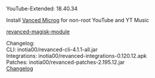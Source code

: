 YouTube-Extended: 18.40.34  

Install [Vanced Microg](https://github.com/TeamVanced/VancedMicroG/releases) for non-root YouTube and YT Music  

[revanced-magisk-module](https://github.com/j-hc/revanced-magisk-module)  

Changelog:  
CLI: inotia00/revanced-cli-4.1.1-all.jar  
Integrations: inotia00/revanced-integrations-0.120.12.apk  
Patches: inotia00/revanced-patches-2.195.12.jar  
[Changelog](https://github.com/inotia00/revanced-patches/releases/tag/v2.195.12)  

